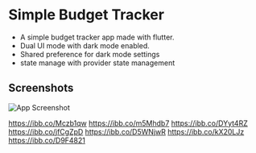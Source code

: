 
# Simple Budget Tracker

 * A simple budget tracker app  made with flutter.
* Dual UI mode with dark mode enabled.
* Shared preference  for  dark mode  settings
* state manage with provider state management
## Screenshots

![App Screenshot](https://via.placeholder.com/468x300?text=App+Screenshot+Here)

https://ibb.co/Mczb1qw
https://ibb.co/m5Mhdb7
https://ibb.co/DYyt4RZ
https://ibb.co/jfCgZpD
https://ibb.co/D5WNjwR
https://ibb.co/kX20LJz
https://ibb.co/D9F4821
